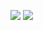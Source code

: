 
  <img
    src="https://media.giphy.com/media/NTur7XlVDUdqM/giphy.gif" />
  <img
    src="[https://media.giphy.com/media/NTur7XlVDUdqM/giphy.gif](https://www.latercera.com/resizer/e-voHRaN1pJEBhwS8DT0xSAPtgc=/768x0/smart/filters:quality(70):format(webp):no_upscale()/cloudfront-us-east-1.images.arcpublishing.com/copesa/4UGXVOZ2LRG4HNNIYLNNO24MKM.gif)" />




